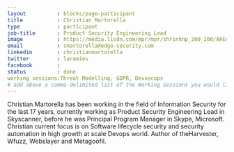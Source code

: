 ```yaml
---
layout          : blocks/page-participant
title           : Christian Martorella
type            : participant
job-title       : Product Security Engineering Lead 
image           : https://media.licdn.com/mpr/mpr/shrinknp_200_200/AAEAAQAAAAAAAAOCAAAAJDc4MzM4NTYzLTE4MmEtNDgxNS05Yjk3LTBjMThiZjQ0N2MyNQ.jpg
email           : cmartorella@edge-security.com
linkedin        : christianmartorella
twitter         : laramies
facebook        :
status          : done
working sessions:Threat Modelling, GDPR, Devsecops
# add above a comma delimited list of the Working Sessions you would like to attend (use the session's title)
---
```


Christian Martorella has been working in the field of Information Security for the last 17 years, currently working as Product Security Engineering Lead in Skyscanner, before he was Principal Program Manager in Skype, Microsoft. Christian current focus is on Software lifecycle security and security automation in high growth at scale Devops world. Author of theHarvester, Wfuzz, Webslayer and Metagoofil.

